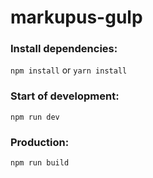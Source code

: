 # markupus-gulp

### Install dependencies: 
```npm install``` or ```yarn install```

### Start of development: 
```npm run dev```

### Production: 
```npm run build```
